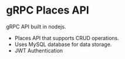 # gRPC Places API
gRPC API built in nodejs.

- Places API that supports CRUD operations.
- Uses MySQL database for data storage.
- JWT Authentication
